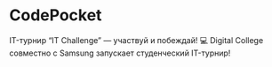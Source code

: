 # CodePocket
IT-турнир “IT Challenge” — участвуй и побеждай! 💻  Digital College совместно с Samsung запускает студенческий IT-турнир!
